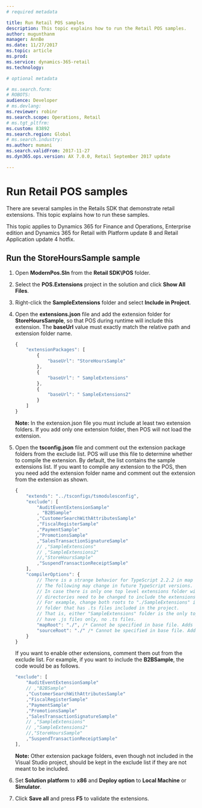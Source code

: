 ```yaml
---
# required metadata

title: Run Retail POS samples
description: This topic explains how to run the Retail POS samples.
author: mugunthanm
manager: AnnBe
ms.date: 11/27/2017
ms.topic: article
ms.prod: 
ms.service: dynamics-365-retail
ms.technology: 

# optional metadata

# ms.search.form: 
# ROBOTS: 
audience: Developer
# ms.devlang: 
ms.reviewer: robinr
ms.search.scope: Operations, Retail
# ms.tgt_pltfrm: 
ms.custom: 83892
ms.search.region: Global
# ms.search.industry: 
ms.author: mumani
ms.search.validFrom: 2017-11-27
ms.dyn365.ops.version: AX 7.0.0, Retail September 2017 update

---
```


# Run Retail POS samples

There are several samples in the Retails SDK that demonstrate retail extensions. This topic explains how to run these samples. 

This topic applies to Dynamics 365 for Finance and Operations, Enterprise edition and Dynamics 365 for Retail with Platform update 8 and Retail Application update 4 hotfix.

## Run the StoreHoursSample sample
1. Open **ModernPos.Sln** from the **Retail SDK\\POS** folder.
2. Select the **POS.Extensions** project in the solution and click **Show All Files**.
3. Right-click the **SampleExtensions** folder and select **Include in Project**.
4. Open the **extensions.json** file and add the extension folder for **StoreHoursSample**, so that POS during runtime will include this extension. The **baseUrl** value must exactly match the relative path and extension folder name.

    ```Typescript
    {
        "extensionPackages": [
            {
                "baseUrl": "StoreHoursSample"
            },
            {
                "baseUrl": " SampleExtensions"
            },
            {
                "baseUrl": " SampleExtensions2"
            }
        ] 
    }
    ```
    **Note:** In the extension.json file you must include at least two extension folders. If you add only one extension folder, then POS will not load the extension.
1. Open the **tsconfig.json** file and comment out the extension package folders from the exclude list. POS will use this file to determine whether to compile the extension. By default, the list contains the sample extensions list. If you want to compile any extension to the POS, then you need add the extension folder name and comment out the extension from the extension as shown. 

    ```Typescript
    {
        "extends": "../tsconfigs/tsmodulesconfig",
        "exclude": [
            "AuditEventExtensionSample"
            , "B2BSample"
            ,"CustomerSearchWithAttributesSample"
            ,"FiscalRegisterSample"
            ,"PaymentSample"
            ,"PromotionsSample"
            ,"SalesTransactionSignatureSample"
            // ,"SampleExtensions"
            // ,"SampleExtensions2"
            //,"StoreHoursSample"
            ,"SuspendTransactionReceiptSample"
        ],
        "compilerOptions": {
            // There is a strange behavior for TypeScript 2.2.2 in map and source roots generated in compiled JS and map files. 
            // The following may change in future TypeScript versions.
            // In case there is only one top level extensions folder with .ts files included, the following two root 
            // directories need to be changed to include the extensions folder.
            // For example, change both roots to "./SampleExtensions" if "SampleExtensions" folder is the only top level 
            // folder that has .ts files included in the project.
            // That is, either "SampleExtensions" folder is the only top level folder, or all other top level folders 
            // have .js files only, no .ts files.
            "mapRoot": "./", /* Cannot be specified in base file. Adds full path to ".map" in the js file to enable debug in VS. */
            "sourceRoot": "./" /* Cannot be specified in base file. Adds full path to ".ts" in the map file to enable debug in VS. */
        }
    }
    ```
    If you want to enable other extensions, comment them out from the exclude list. For example, if you want to include the **B2BSample**, the code would be as follows. 
    
    ```Typescript
    "exclude": [
        "AuditEventExtensionSample"
        // ,"B2BSample"
        ,"CustomerSearchWithAttributesSample"
        ,"FiscalRegisterSample"
        ,"PaymentSample"
        ,"PromotionsSample"
        ,"SalesTransactionSignatureSample"
        // ,"SampleExtensions"
        // ,"SampleExtensions2"
        //,"StoreHoursSample"
        ,"SuspendTransactionReceiptSample"
    ],
    ```
    **Note:** Other extension package folders, even though not included in the Visual Studio project, should be kept in the exclude list if they are not meant to be included.
1. Set **Solution platform** to **x86** and **Deploy option** to **Local Machine** or **Simulator**.
1. Click **Save all** and press **F5** to validate the extensions.
